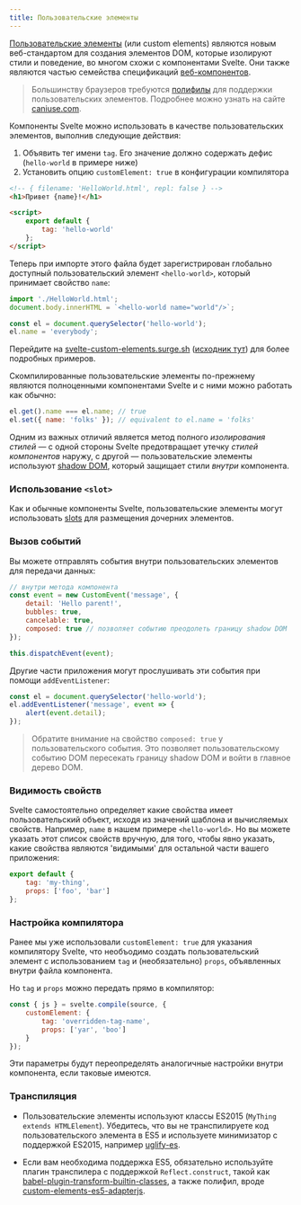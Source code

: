 ```yaml
---
title: Пользовательские элементы
---
```


[Пользовательские элементы](https://developer.mozilla.org/en-US/docs/Web/Web_Components/Custom_Elements) (или custom elements) являются новым веб-стандартом для создания элементов DOM, которые изолируют стили и поведение, во многом схожи с компонентами Svelte. Они также являются частью семейства спецификаций [веб-компонентов](https://developer.mozilla.org/en-US/docs/Web/Web_Components).

> Большинству браузеров требуются [полифилы](https://www.webcomponents.org/polyfills) для поддержки пользовательских элементов. Подробнее можно узнать на сайте [caniuse.com](https://caniuse.com/#feat=custom-elementsv1).

Компоненты Svelte можно использовать в качестве пользовательских элементов, выполнив следующие действия:

1. Объявить тег имени `tag`. Его значение должно содержать дефис (`hello-world` в примере ниже)
2. Установить опцию `customElement: true` в конфигурации компилятора

```html
<!-- { filename: 'HelloWorld.html', repl: false } -->
<h1>Привет {name}!</h1>

<script>
	export default {
		tag: 'hello-world'
	};
</script>
```
Теперь при импорте этого файла будет зарегистрирован глобально доступный пользовательский элемент `<hello-world>`, который принимает свойство `name`:

```js
import './HelloWorld.html';
document.body.innerHTML = `<hello-world name="world"/>`;

const el = document.querySelector('hello-world');
el.name = 'everybody';
```

Перейдите на [svelte-custom-elements.surge.sh](http://svelte-custom-elements.surge.sh/) ([исходник тут](https://github.com/sveltejs/template-custom-element)) для более подробных примеров.

Скомпилированные пользовательские элементы по-прежнему являются полноценными компонентами Svelte и с ними можно работать как обычно:

```js
el.get().name === el.name; // true
el.set({ name: 'folks' }); // equivalent to el.name = 'folks'
```

Одним из важных отличий является метод полного *изолирования стилей* — с одной стороны Svelte предотвращает утечку *стилей компонентов* наружу, с другой — пользовательские элементы используют [shadow DOM](https://developer.mozilla.org/en-US/docs/Web/Web_Components/Shadow_DOM), который  защищает стили *внутри* компонента.

### Использование `<slot>`

Как и обычные компоненты Svelte, пользовательские элементы могут использовать [slots](guide#composing-with-slot) для размещения дочерних элементов.

### Вызов событий

Вы можете отправлять события внутри пользовательских элементов для передачи данных:

```js
// внутри метода компонента
const event = new CustomEvent('message', {
	detail: 'Hello parent!',
	bubbles: true,
	cancelable: true,
	composed: true // позволяет событию преодолеть границу shadow DOM
});

this.dispatchEvent(event);
```

Другие части приложения могут прослушивать эти события при помощи `addEventListener`:

```js
const el = document.querySelector('hello-world');
el.addEventListener('message', event => {
	alert(event.detail);
});
```

> Обратите внимание на свойство `composed: true` у пользовательского события. Это позволяет пользовательскому событию DOM пересекать границу shadow DOM и войти в главное дерево DOM.

### Видимость свойств

Svelte самостоятельно определяет какие свойства имеет пользовательский объект, исходя из значений шаблона и вычисляемых свойств. Например, `name` в нашем примере `<hello-world>`. Но вы можете указать этот список свойств вручную, для того, чтобы явно указать, какие свойства являются 'видимыми' для остальной части вашего приложения:

```js
export default {
	tag: 'my-thing',
	props: ['foo', 'bar']
};
```

### Настройка компилятора

Ранее мы уже использовали `customElement: true` для указания компилятору Svelte, что необъодимо создать пользовательский элемент с использованием `tag` и (необязательно) `props`, объявленных внутри файла компонента.

Но `tag` и `props` можно передать прямо в компилятор:

```js
const { js } = svelte.compile(source, {
	customElement: {
		tag: 'overridden-tag-name',
		props: ['yar', 'boo']
	}
});
```

Эти параметры будут переопределять аналогичные настройки внутри компонента, если таковые имеются.

### Транспиляция

* Пользовательские элементы используют классы ES2015 (`MyThing extends HTMLElement`). Убедитесь, что вы не транспилируете код пользовательского элемента в ES5 и используете минимизатор с поддержкой ES2015, например [uglify-es](https://www.npmjs.com/package/uglify-es).

* Если вам необходима поддержка ES5, обязательно используйте плагин транспилера с поддержкой `Reflect.construct`, такой как [babel-plugin-transform-builtin-classes](https://github.com/WebReflection/babel-plugin-transform-builtin-classes), а также полифил, вроде [custom-elements-es5-adapterjs](https://github.com/webcomponents/webcomponentsjs#custom-elements-es5-adapterjs).
